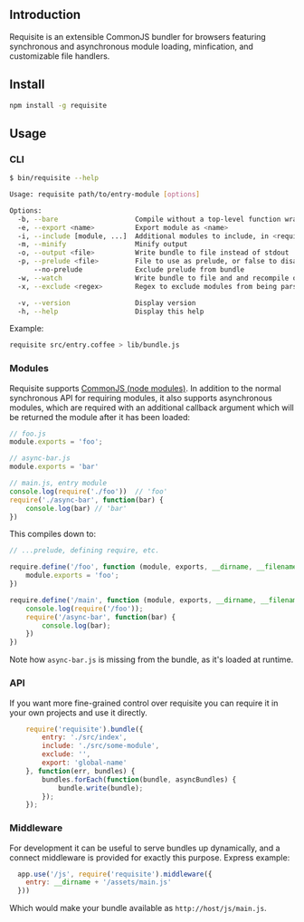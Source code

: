 ## Introduction

Requisite is an extensible CommonJS bundler for browsers featuring synchronous and
asynchronous module loading, minfication, and customizable file handlers.

## Install
```bash
npm install -g requisite
```

## Usage
### CLI
```bash
$ bin/requisite --help

Usage: requisite path/to/entry-module [options]

Options:
  -b, --bare                   Compile without a top-level function wrapper
  -e, --export <name>          Export module as <name>
  -i, --include [module, ...]  Additional modules to include, in <require as>:<path to module> format
  -m, --minify                 Minify output
  -o, --output <file>          Write bundle to file instead of stdout
  -p, --prelude <file>         File to use as prelude, or false to disable
      --no-prelude             Exclude prelude from bundle
  -w, --watch                  Write bundle to file and and recompile on file changes
  -x, --exclude <regex>        Regex to exclude modules from being parsed

  -v, --version                Display version
  -h, --help                   Display this help
```

Example:
```bash
requisite src/entry.coffee > lib/bundle.js
```

### Modules
Requisite supports [CommonJS (node modules)][commonjs_modules]. In addition to
the normal synchronous API for requiring modules, it also supports asynchronous
modules, which are required with an additional callback argument which will be
returned the module after it has been loaded:

```javascript
// foo.js
module.exports = 'foo';

// async-bar.js
module.exports = 'bar'

// main.js, entry module
console.log(require('./foo'))  // 'foo'
require('./async-bar', function(bar) {
    console.log(bar) // 'bar'
})
```

This compiles down to:

```javascript
// ...prelude, defining require, etc.

require.define('/foo', function (module, exports, __dirname, __filename) {
    module.exports = 'foo';
})

require.define('/main', function (module, exports, __dirname, __filename) {
    console.log(require('/foo'));
    require('/async-bar', function(bar) {
        console.log(bar);
    })
})
```

Note how `async-bar.js` is missing from the bundle, as it's loaded at runtime.

### API
If you want more fine-grained control over requisite you can require it in your
own projects and use it directly.

```javascript
    require('requisite').bundle({
        entry: './src/index',
        include: './src/some-module',
        exclude: '',
        export: 'global-name'
    }, function(err, bundles) {
        bundles.forEach(function(bundle, asyncBundles) {
            bundle.write(bundle);
        });
    });
```

### Middleware
For development it can be useful to serve bundles up dynamically, and a connect
middleware is provided for exactly this purpose. Express example:

```javascript
  app.use('/js', require('requisite').middleware({
    entry: __dirname + '/assets/main.js'
  }))
```

Which would make your bundle available as `http://host/js/main.js`.

[commonjs_modules]: http://nodejs.org/docs/latest/api/modules.html#modules_modules
